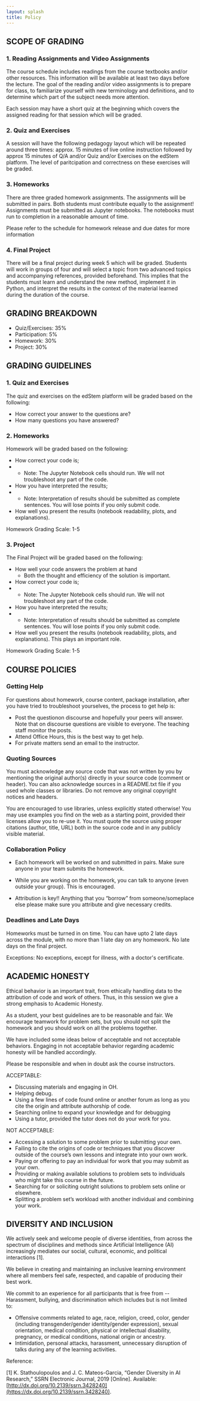 ```yaml
---
layout: splash
title: Policy
--- 
```




## SCOPE OF GRADING

### 1. Reading Assignments and Video Assignments 

The course schedule includes readings from the course textbooks and/or other resources. This information will be available at least two days before the lecture. The goal of the reading and/or video assignments is to prepare for class, to familiarize yourself with new terminology and definitions, and to determine which part of the subject needs more attention. 

Each session may have a short quiz at the beginning which covers the assigned reading for that session which will be graded.



### 2. Quiz and Exercises

A session will have the following pedagogy layout which will be repeated around three times: approx. 15 minutes of live online instruction followed by approx 15 minutes of Q/A and/or Quiz and/or Exercises on the edStem platform. The level of paritcipation and correctness on these exercises will be graded.



### 3. Homeworks

There are three graded homework assignments. The assignments will be submitted in pairs. Both students must contribute equally to the assignment! Assignments must be submitted as Jupyter notebooks. The notebooks must run to completion in a reasonable amount of time.

Please refer to the schedule for homework release and due dates for more information



### 4. Final Project 

There will be a final project during week 5 which will be graded. Students will work in groups of four and will select a topic from two advanced topics and accompanying references, provided beforehand. This implies that the students must learn and understand the new method, implement it in Python, and interpret the results in the context of the material learned during the duration of the course.



## GRADING BREAKDOWN 

- Quiz/Exercises: 35%
- Participation: 5%
- Homework: 30%
- Project: 30% 



## GRADING GUIDELINES



### 1. Quiz and Exercises

The quiz and exercises on the edStem platform will be graded based on the following:

- How correct your answer to the questions are?
- How many questions you have answered?



### 2. Homeworks

Homework will be graded based on the following:

- How correct your code is;
- - Note: The Jupyter Notebook cells should run. We will not troubleshoot any part of the code.
- How you have interpreted the results;
- - Note: Interpretation of results should be submitted as complete sentences. You will lose points if you only submit code.
- How well you present the results (notebook readability, plots, and explanations).

Homework Grading Scale: 1-5



### 3. Project

The Final Project will be graded based on the following:

- How well your code answers the problem at hand
  - Both the thought and efficiency of the solution is important.
- How correct your code is;
- - Note: The Jupyter Notebook cells should run. We will not troubleshoot any part of the code.
- How you have interpreted the results;
- - Note: Interpretation of results should be submitted as complete sentences. You will lose points if you only submit code.
- How well you present the results (notebook readability, plots, and explanations). This plays an important role.

Homework Grading Scale: 1-5 



## COURSE POLICIES

### Getting Help

For questions about homework, course content, package installation, after you have tried to troubleshoot yourselves, the process to get help is:

- Post the questionon discourse and hopefully your peers will answer. Note that on discourse questions are visible to everyone. The teaching staff monitor the posts.
- Attend Office Hours, this is the best way to get help.
- For private matters send an email to the instructor.

 

### Quoting Sources

You must acknowledge any source code that was not written by you by mentioning the original author(s) directly in your source code (comment or header). You can also acknowledge sources in a README.txt file if you used whole classes or libraries. Do not remove any original copyright notices and headers. 

You are encouraged to use libraries, unless explicitly stated otherwise! You may use examples you find on the web as a starting point, provided their licenses allow you to re-use it. You must quote the source using  proper citations (author, title, URL) both in the source code and in any publicly visible material. 



### Collaboration Policy

- Each homework will be worked on and submitted in pairs. Make sure anyone in your team submits the homework.

- While you are working on the homework, you can talk to anyone (even outside your group). This is encouraged. 

- Attribution is key!! Anything that you “borrow” from someone/someplace else please make sure you attribute and give necessary credits.



### Deadlines and Late Days

Homeworks must be turned in on time. You can have upto 2 late days across the module, with no more than 1 late day on any homework. No late days on the final project.

Exceptions: No exceptions, except for illness, with a doctor's certificate.



## ACADEMIC HONESTY

Ethical behavior is an important trait, from ethically handling data to the attribution of code and work of others. Thus, in this session we give a strong emphasis to Academic Honesty.

As a student, your best guidelines are to be reasonable and fair. We encourage teamwork for problem sets, but you should not split the homework and you should work on all the problems together. 

We have included some ideas below of acceptable and not acceptable behaviors. Engaging in not acceptable behavior regarding academic honesty will be handled accordingly.

Please be responsible and when in doubt ask the course instructors.

ACCEPTABLE:

- Discussing materials and engaging in OH.
- Helping debug.
- Using a few lines of code found online or another forum as long as you cite the origin and attribute authorship of code.
- Searching online to expand your knowledge and for debugging
- Using a tutor, provided the tutor does not do your work for you.

NOT ACCEPTABLE:

- Accessing a solution to some problem prior to submitting your own.
- Failing to cite the origins of code or techniques that you discover outside of the course’s own lessons and integrate into your own work.
- Paying or offering to pay an individual for work that you may submit as your own.
- Providing or making available solutions to problem sets to individuals who might take this course in the future.
- Searching for or soliciting outright solutions to problem sets online or elsewhere.
- Splitting a problem set’s workload with another individual and combining your work.



## DIVERSITY AND INCLUSION

We actively seek and welcome people of diverse identities, from across the spectrum of disciplines and methods since Artificial Intelligence (AI) increasingly mediates our social, cultural, economic, and political interactions [1]. 

We believe in creating and maintaining an inclusive learning environment where all members feel safe, respected, and capable of producing their best work. 

We commit to an experience for all participants that is free from -- Harassment, bullying, and discrimination which includes but is not limited to:

- Offensive comments related to age, race, religion, creed, color, gender (including transgender/gender identity/gender expression), sexual orientation, medical condition, physical or intellectual disability, pregnancy, or medical conditions, national origin or ancestry.
- Intimidation, personal attacks, harassment, unnecessary disruption of talks during any of the learning activities.

Reference: 

[1] K. Stathoulopoulos and J. C. Mateos-Garcia, “Gender Diversity in AI Research,” SSRN Electronic Journal, 2019 [Online]. Available: [http://dx.doi.org/10.2139/ssrn.3428240](https://dx.doi.org/10.2139/ssrn.3428240).




